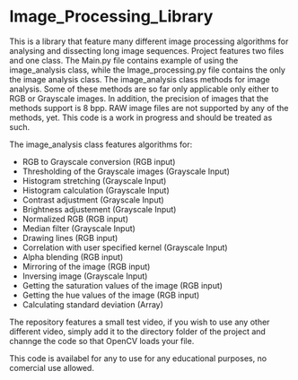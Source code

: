 # Image_Processing_Library
This is a library that feature many different image processing algorithms for analysing and dissecting long image sequences. Project features two files and one class.
The Main.py file contains example of using the image_analysis class, while the Image_processing.py file contains the only the image analysis class.
The image_analysis class methods for image analysis. Some of these methods are so far only applicable only either to RGB or Grayscale images. 
In addition, the precision of images that the methods support is 8 bpp. RAW image files are not supported by any of the methods, yet.
This code is a work in progress and should be treated as such.

The image_analysis class features algorithms for:
- RGB to Grayscale conversion (RGB input)
- Thresholding of the Grayscale images (Grayscale Input)
- Histogram stretching (Grayscale Input)
- Histogram calculation (Grayscale Input)
- Contrast adjustment (Grayscale Input)
- Brightness adjustement (Grayscale Input)
- Normalized RGB (RGB input)
- Median filter (Grayscale Input)
- Drawing lines (RGB input)
- Correlation with user specified kernel (Grayscale Input)
- Alpha blending (RGB input)
- Mirroring of the image (RGB input)
- Inversing image (Grayscale Input)
- Getting the saturation values of the image (RGB input)
- Getting the hue values of the image (RGB input)
- Calculating standard deviation (Array)

The repository features a small test video, if you wish to use any other different video, simply add it to the directory folder of the project and channge the code so that OpenCV loads your file.

This code is availabel for any to use for any educational purposes, no comercial use allowed.
